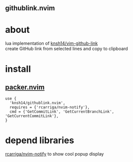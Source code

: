githublink.nvim
---

# about
lua implementation of [knsh14/vim-github-link]( https://github.com/knsh14/vim-github-link )  
create GitHub link from selected lines and copy to clipboard

# install

## [packer.nvim]( https://github.com/wbthomason/packer.nvim )
```
use {
  'knsh14/githublink.nvim',
  requires = {'rcarriga/nvim-notify'},
  cmd = {'GetCommitLink', 'GetCurrentBranchLink', 'GetCurrentCommitLink'},
}
```

# depend libraries
[rcarriga/nvim-notify]( https://github.com/rcarriga/nvim-notify ) to show cool popup display
